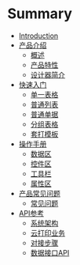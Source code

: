 # Summary

* [Introduction](README.md)
* [产品介绍]()
    * [概述](articles/print/1-/gai_shu.md)
    * [产品特性](articles/print/1-/features.md)
    * [设计器简介](articles/print/1-/designer_intro.md)
* [快速入门]()
    * [单一表格](articles/print/2-/single_table.md)
    * [普通列表](articles/print/2-/common_list.md)
    * [普通单据](articles/print/2-/document.md)
    * [分组表格](articles/print/2-/group_table.md)
    * [套打模板](articles/print/2-/formatted_print.md)
* [操作手册]()
    * [数据区](articles/print/3-/data_area.md)
    * [控件区](articles/print/3-/control_area.md)
    * [工具栏](articles/print/3-/toolbar.md)
    * [属性区](articles/print/3-/property_area.md)
* [产品常见问题]()
    * [常见问题](articles/print/4-/question.md)
* [API参考]()
    * [系统架构](articles/print/5-/system_structure.md)
    * [云打印业务](articles/print/5-/print_business.md)
    * [对接步骤](articles/print/5-/connect_steps.md)
    * [数据接口API](articles/print/5-/api.md)

